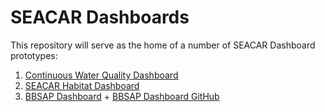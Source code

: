 # SEACAR Dashboards

This repository will serve as the home of a number of SEACAR Dashboard prototypes:
1. [Continuous Water Quality Dashboard](https://floridaseacar.shinyapps.io/continuous_wq/)
2. [SEACAR Habitat Dashboard](https://floridaseacar.shinyapps.io/seacar_dashboard/)
3. [BBSAP Dashboard](https://floridaseacar.shinyapps.io/BBSAP_dashboard) + [BBSAP Dashboard GitHub](https://github.com/FloridaSEACAR/SEACAR_Trend_Analyses/tree/main/MA%20Report%20Generation/Custom%20Reports/BBSAP/BBSAP_dashboard)
